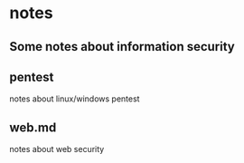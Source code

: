# notes
## Some notes about information security
## pentest
 notes about linux/windows pentest
## web.md
 notes about web security
